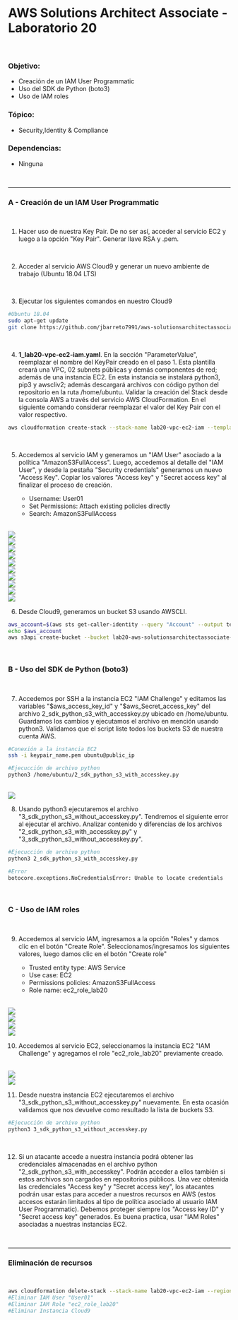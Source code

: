 # AWS Solutions Architect Associate - Laboratorio 20

<br>

### Objetivo: 
* Creación de un IAM User Programmatic
* Uso del SDK de Python (boto3)
* Uso de IAM roles

### Tópico:
* Security,Identity & Compliance

### Dependencias:
* Ninguna

<br>

---

### A - Creación de un IAM User Programmatic

<br>

1. Hacer uso de nuestra Key Pair. De no ser así, acceder al servicio EC2 y luego a la opción "Key Pair". Generar llave RSA y .pem.

<br>

2. Acceder al servicio AWS Cloud9 y generar un nuevo ambiente de trabajo (Ubuntu 18.04 LTS)

<br>

3. Ejecutar los siguientes comandos en nuestro Cloud9

```bash
#Ubuntu 18.04
sudo apt-get update
git clone https://github.com/jbarreto7991/aws-solutionsarchitectassociate.git
```

<br>

4. **1_lab20-vpc-ec2-iam.yaml**. En la sección "ParameterValue", reemplazar el nombre del KeyPair creado en el paso 1. Esta plantilla creará una VPC, 02 subnets públicas y demás componentes de red; además de una instancia EC2. En esta instancia se instalará python3, pip3 y awscliv2; además descargará archivos con código python del repositorio en la ruta /home/ubuntu. Validar la creación del Stack desde la consola AWS a través del servicio AWS CloudFormation. En el siguiente comando considerar reemplazar el valor del Key Pair con el valor respectivo.

```bash
aws cloudformation create-stack --stack-name lab20-vpc-ec2-iam --template-body file://~/environment/aws-solutionsarchitectassociate/Lab-20/code/1_lab20-vpc-ec2-iam.yaml --parameters ParameterKey=KeyPair,ParameterValue="aws-solutionsarchitectassociate" --capabilities CAPABILITY_IAM --region us-east-1
```

<br>

5. Accedemos al servicio IAM y generamos un "IAM User" asociado a la política "AmazonS3FullAccess". Luego, accedemos al detalle del "IAM User", y desde la pestaña "Security credentials" generamos un nuevo "Access Key". Copiar los valores "Access key" y "Secret access key" al finalizar el proceso de creación.

    * Username: User01
    * Set Permissions: Attach existing policies directly
    * Search: AmazonS3FullAccess

<br>

<img src="images/Lab20_01.jpg">

<br>

<img src="images/Lab20_02.jpg">

<br>

<img src="images/Lab20_03.jpg">

<br>

<img src="images/Lab20_04.jpg">

<br>

<img src="images/Lab20_05.jpg">

<br>

<img src="images/Lab20_06.jpg">

<br>

<img src="images/Lab20_14.jpg">

<br>

<img src="images/Lab20_15.jpg">

<br>

<img src="images/Lab20_16.jpg">

<br>

<img src="images/Lab20_17.jpg">

<br>

6. Desde Cloud9, generamos un bucket S3 usando AWSCLI.

```bash
aws_account=$(aws sts get-caller-identity --query "Account" --output text)
echo $aws_account
aws s3api create-bucket --bucket lab20-aws-solutionsarchitectassociate-$aws_account --region us-east-1
```
<br>

### B - Uso del SDK de Python (boto3)

<br>

7. Accedemos por SSH a la instancia EC2 "IAM Challenge" y editamos las variables "$aws_access_key_id" y "$aws_Secret_access_key" del archivo 2_sdk_python_s3_with_accesskey.py ubicado en /home/ubuntu. Guardamos los cambios y ejecutamos el archivo en mención usando python3. Validamos que el script liste todos los buckets S3 de nuestra cuenta AWS.

```bash
#Conexión a la instancia EC2
ssh -i keypair_name.pem ubuntu@public_ip

#Ejecucción de archivo python
python3 /home/ubuntu/2_sdk_python_s3_with_accesskey.py
```
<br>

<img src="images/Lab20_07.jpg">

<br>

8. Usando python3 ejecutaremos el archivo "3_sdk_python_s3_without_accesskey.py". Tendremos el siguiente error al ejecutar el archivo. Analizar contenido y diferencias de los archivos "2_sdk_python_s3_with_accesskey.py" y "3_sdk_python_s3_without_accesskey.py". 

```bash
#Ejecucción de archivo python
python3 2_sdk_python_s3_with_accesskey.py

#Error
botocore.exceptions.NoCredentialsError: Unable to locate credentials
```

<br>

### C - Uso de IAM roles

<br>

9. Accedemos al servicio IAM, ingresamos a la opción "Roles" y damos clic en el botón "Create Role". Seleccionamos/ingresamos los siguientes valores, luego damos clic en el botón "Create role"

    * Trusted entity type: AWS Service
    * Use case: EC2
    * Permissions policies: AmazonS3FullAccess
    * Role name: ec2_role_lab20

<br>

<img src="images/Lab20_08.jpg">

<br>

<img src="images/Lab20_09.jpg">

<br>

<img src="images/Lab20_10.jpg">

<br>

<img src="images/Lab20_11.jpg">

<br>

10. Accedemos al servicio EC2, seleccionamos la instancia EC2 "IAM Challenge" y agregamos el role "ec2_role_lab20" previamente creado.

<br>

<img src="images/Lab20_12.jpg">

<br>

<img src="images/Lab20_13.jpg">

<br>

11. Desde nuestra instancia EC2 ejecutaremos el archivo "3_sdk_python_s3_without_accesskey.py" nuevamente. En esta ocasión validamos que nos devuelve como resultado la lista de buckets S3.

```bash
#Ejecucción de archivo python
python3 3_sdk_python_s3_without_accesskey.py
```

<br>

12. Si un atacante accede a nuestra instancia podrá obtener las credenciales almacenadas en el archivo python "2_sdk_python_s3_with_accesskey". Podrán acceder a ellos también si estos archivos son cargados en repositorios públicos. Una vez obtenida las credenciales "Access key" y "Secret access key", los atacantes podrán usar estas para acceder a nuestros recursos en AWS (estos accesos estarán limitados al tipo de política asociado al usuario IAM User Programmatic). Debemos proteger siempre los "Access key ID" y "Secret access key" generados. Es buena practica, usar "IAM Roles" asociadas a nuestras instancias EC2.

<br>

---

### Eliminación de recursos

<br>

```bash
aws cloudformation delete-stack --stack-name lab20-vpc-ec2-iam --region us-east-1
#Eliminar IAM User "User01"
#Eliminar IAM Role "ec2_role_lab20"
#Eliminar Instancia Cloud9
```